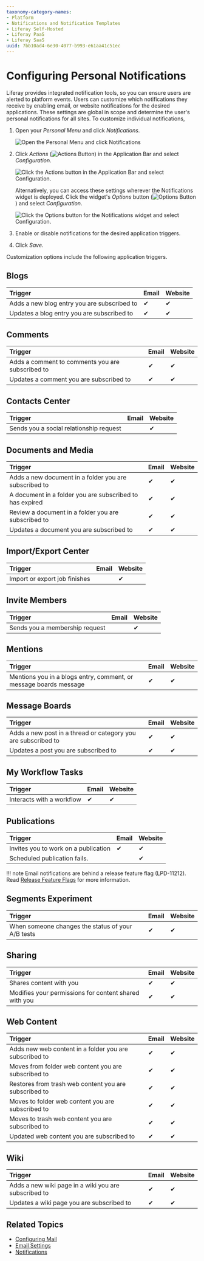 ```yaml
---
taxonomy-category-names:
- Platform
- Notifications and Notification Templates
- Liferay Self-Hosted
- Liferay PaaS
- Liferay SaaS
uuid: 7bb10ad4-6e30-4077-b993-e61aa41c51ec
---
```


# Configuring Personal Notifications

Liferay provides integrated notification tools, so you can ensure users are alerted to platform events. Users can customize which notifications they receive by enabling email, or website notifications for the desired applications. These settings are global in scope and determine the user's personal notifications for all sites. To customize individual notifications,

1. Open your *Personal Menu* and click *Notifications*.

   ![Open the Personal Menu and click Notifications](./configuring-personal-notifications/images/01.png)

1. Click *Actions* (![Actions Button](../../images/icon-actions.png)) in the Application Bar and select *Configuration*.

   ![Click the Actions button in the Application Bar and select Configuration.](./configuring-personal-notifications/images/02.png)

   Alternatively, you can access these settings wherever the Notifications widget is deployed. Click the widget's *Options* button (![Options Button](../../images/icon-widget-options.png)) and select *Configuration*.

   ![Click the Options button for the Notifications widget and select Configuration.](./configuring-personal-notifications/images/03.png)

1. Enable or disable notifications for the desired application triggers.

1. Click *Save*.

Customization options include the following application triggers.

## Blogs

| Trigger                                     | Email    | Website  |
|:--------------------------------------------|:---------|:---------|
| Adds a new blog entry you are subscribed to | &#10004; | &#10004; |
| Updates a blog entry you are subscribed to  | &#10004; | &#10004; |

## Comments

| Trigger                                          | Email    | Website  |
|:-------------------------------------------------|:---------|:---------|
| Adds a comment to comments you are subscribed to | &#10004; | &#10004; |
| Updates a comment you are subscribed to          | &#10004; | &#10004; |

## Contacts Center

| Trigger                                 | Email | Website  |
|:----------------------------------------|:------|:---------|
| Sends you a social relationship request |       | &#10004; |

## Documents and Media

| Trigger                                                  | Email    | Website  |
|:---------------------------------------------------------|:---------|:---------|
| Adds a new document in a folder you are subscribed to    | &#10004; | &#10004; |
| A document in a folder you are subscribed to has expired | &#10004; | &#10004; |
| Review a document in a folder you are subscribed to      | &#10004; | &#10004; |
| Updates a document you are subscribed to                 | &#10004; | &#10004; |

## Import/Export Center

| Trigger                       | Email | Website  |
|:------------------------------|:------|:---------|
| Import or export job finishes |       | &#10004; |

## Invite Members

| Trigger                        | Email | Website  |
|:-------------------------------|:------|:---------|
| Sends you a membership request |       | &#10004; |

## Mentions

| Trigger                                                           | Email    | Website  |
|:------------------------------------------------------------------|:---------|:---------|
| Mentions you in a blogs entry, comment, or message boards message | &#10004; | &#10004; |

## Message Boards

| Trigger                                                       | Email    | Website  |
|:--------------------------------------------------------------|:---------|:---------|
| Adds a new post in a thread or category you are subscribed to | &#10004; | &#10004; |
| Updates a post you are subscribed to                          | &#10004; | &#10004; |

## My Workflow Tasks

| Trigger                   | Email    | Website  |
|:--------------------------|:---------|:---------|
| Interacts with a workflow | &#10004; | &#10004; |

## Publications

| Trigger                              | Email    | Website  |
|:-------------------------------------|:---------|:---------|
| Invites you to work on a publication | &#10004; | &#10004; |
| Scheduled publication fails.         |          | &#10004; |

!!! note
    Email notifications are behind a release feature flag (LPD-11212). Read [Release Feature Flags](../../system-administration/configuring-liferay/feature-flags.md#release-feature-flags) for more information.

## Segments Experiment

| Trigger                                           | Email    | Website  |
|:--------------------------------------------------|:---------|:---------|
| When someone changes the status of your A/B tests | &#10004; | &#10004; |

## Sharing

| Trigger                                               | Email    | Website  |
|:------------------------------------------------------|:---------|:---------|
| Shares content with you                               | &#10004; | &#10004; |
| Modifies your permissions for content shared with you | &#10004; | &#10004; |

## Web Content

| Trigger                                                | Email    | Website  |
|:-------------------------------------------------------|:---------|:---------|
| Adds new web content in a folder you are subscribed to | &#10004; | &#10004; |
| Moves from folder web content you are subscribed to    | &#10004; | &#10004; |
| Restores from trash web content you are subscribed to  | &#10004; | &#10004; |
| Moves to folder web content you are subscribed to      | &#10004; | &#10004; |
| Moves to trash web content you are subscribed to       | &#10004; | &#10004; |
| Updated web content you are subscribed to              | &#10004; | &#10004; |

## Wiki

| Trigger                                              | Email    | Website  |
|:-----------------------------------------------------|:---------|:---------|
| Adds a new wiki page in a wiki you are subscribed to | &#10004; | &#10004; |
| Updates a wiki page you are subscribed to            | &#10004; | &#10004; |

## Related Topics

- [Configuring Mail](../../installation-and-upgrades/setting-up-liferay/configuring-mail.md)
- [Email Settings](../../system-administration/configuring-liferay/virtual-instances/email-settings.md)
- [Notifications](../notifications.md)
